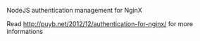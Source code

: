 NodeJS authentication management for NginX

Read http://puyb.net/2012/12/authentication-for-nginx/ for more informations

